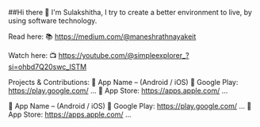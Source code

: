 ##Hi there 👋
I'm Sulakshitha, I try to create a better environment to live, by using software technology.

Read here:
📚 https://medium.com/@maneshrathnayakeit

Watch here:
📺 https://youtube.com/@simpleexplorer_?si=ohbd7Q20swc_ISTM

Projects & Contributions:
🚀 App Name – (Android / iOS)
🔗 Google Play: https://play.google.com/
...
🍏 App Store: https://apps.apple.com/
...

🚀 App Name – (Android / iOS)
🔗 Google Play: https://play.google.com/
...
🍏 App Store: https://apps.apple.com/
...
